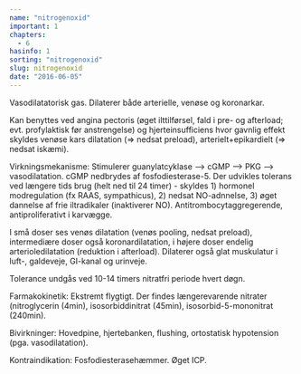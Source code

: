 ```yaml
---
name: "nitrogenoxid"
important: 1
chapters:  
  - 6
hasinfo: 1
sorting: "nitrogenoxid"
slug: nitrogenoxid
date: "2016-06-05"
---
```


Vasodilatatorisk gas. Dilaterer både arterielle, venøse og koronarkar.

Kan benyttes ved angina pectoris (øget ilttilførsel, fald i pre- og afterload; evt. profylaktisk før anstrengelse) og hjerteinsufficiens hvor gavnlig effekt skyldes venøse kars dilatation (=> nedsat preload), arterielt+epikardielt (=> nedsat iskæmi).

Virkningsmekanisme: Stimulerer guanylatcyklase --> cGMP --> PKG --> vasodilatation. cGMP nedbrydes af fosfodiesterase-5. Der udvikles tolerans ved længere tids brug (helt ned til 24 timer) - skyldes 1) hormonel modregulation (fx RAAS, sympathicus), 2) nedsat NO-adnnelse, 3) øget dannelse af frie iltradikaler (inaktiverer NO). Antitrombocytaggregerende, antiproliferativt i karvægge.

I små doser ses venøs dilatation (venøs pooling, nedsat preload), intermediære doser også koronardilatation, i højere doser endelig arterioledilatation (reduktion i afterload). Dilaterer også glat muskulatur i luft-, galdeveje, GI-kanal og urinveje. 

Tolerance undgås ved 10-14 timers nitratfri periode hvert døgn.

Farmakokinetik: Ekstremt flygtigt. Der findes længerevarende nitrater (nitroglycerin (4min), isosorbiddinitrat (45min), isosorbid-5-mononitrat (240min).

Bivirkninger: Hovedpine, hjertebanken, flushing, ortostatisk hypotension (pga. vasodilatation).

Kontraindikation: Fosfodiesterasehæmmer. Øget ICP.
